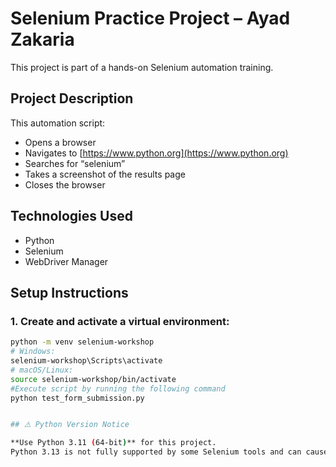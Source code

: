 # Selenium Practice Project – Ayad Zakaria

This project is part of a hands-on Selenium automation training.

## Project Description
This automation script:
- Opens a browser
- Navigates to [https://www.python.org](https://www.python.org)
- Searches for “selenium”
- Takes a screenshot of the results page
- Closes the browser

## Technologies Used
- Python
- Selenium
- WebDriver Manager

## Setup Instructions

### 1. Create and activate a virtual environment:
```bash
python -m venv selenium-workshop
# Windows:
selenium-workshop\Scripts\activate
# macOS/Linux:
source selenium-workshop/bin/activate
#Execute script by running the following command
python test_form_submission.py


## ⚠️ Python Version Notice

**Use Python 3.11 (64-bit)** for this project.  
Python 3.13 is not fully supported by some Selenium tools and can cause errors like:
